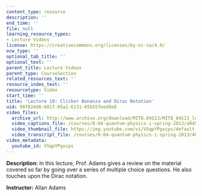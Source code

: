 ```yaml
---
content_type: resource
description: ''
end_time: ''
file: null
learning_resource_types:
- Lecture Videos
license: https://creativecommons.org/licenses/by-nc-sa/4.0/
ocw_type: ''
optional_tab_title: ''
optional_text: ''
parent_title: Lecture Videos
parent_type: CourseSection
related_resources_text: ''
resource_index_text: ''
resourcetype: Video
start_time: ''
title: 'Lecture 10: Clicker Bonanza and Dirac Notation'
uid: 98f824d6-601f-95a1-6131-65b55feed9e8
video_files:
  archive_url: http://www.archive.org/download/MIT8.04S13/MIT8_04S13_lec10_300k.mp4
  video_captions_file: /courses/8-04-quantum-physics-i-spring-2013/a0453bbb588e51b29d6b495e10de40e1_VSqpYPgxcps.vtt
  video_thumbnail_file: https://img.youtube.com/vi/VSqpYPgxcps/default.jpg
  video_transcript_file: /courses/8-04-quantum-physics-i-spring-2013/4834af67a8162364522a3d7f943f65d4_VSqpYPgxcps.pdf
video_metadata:
  youtube_id: VSqpYPgxcps
---
```


**Description:** In this lecture, Prof. Adams gives a review on the material covered so far by going over a series of multiple choice questions. He also touches upon the Dirac notation.

**Instructor:** Allan Adams

